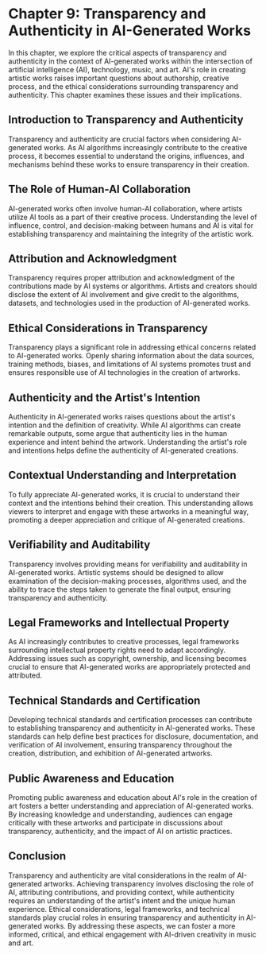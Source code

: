 Chapter 9: Transparency and Authenticity in AI-Generated Works
==============================================================

In this chapter, we explore the critical aspects of transparency and authenticity in the context of AI-generated works within the intersection of artificial intelligence (AI), technology, music, and art. AI's role in creating artistic works raises important questions about authorship, creative process, and the ethical considerations surrounding transparency and authenticity. This chapter examines these issues and their implications.

Introduction to Transparency and Authenticity
---------------------------------------------

Transparency and authenticity are crucial factors when considering AI-generated works. As AI algorithms increasingly contribute to the creative process, it becomes essential to understand the origins, influences, and mechanisms behind these works to ensure transparency in their creation.

The Role of Human-AI Collaboration
----------------------------------

AI-generated works often involve human-AI collaboration, where artists utilize AI tools as a part of their creative process. Understanding the level of influence, control, and decision-making between humans and AI is vital for establishing transparency and maintaining the integrity of the artistic work.

Attribution and Acknowledgment
------------------------------

Transparency requires proper attribution and acknowledgment of the contributions made by AI systems or algorithms. Artists and creators should disclose the extent of AI involvement and give credit to the algorithms, datasets, and technologies used in the production of AI-generated works.

Ethical Considerations in Transparency
--------------------------------------

Transparency plays a significant role in addressing ethical concerns related to AI-generated works. Openly sharing information about the data sources, training methods, biases, and limitations of AI systems promotes trust and ensures responsible use of AI technologies in the creation of artworks.

Authenticity and the Artist's Intention
---------------------------------------

Authenticity in AI-generated works raises questions about the artist's intention and the definition of creativity. While AI algorithms can create remarkable outputs, some argue that authenticity lies in the human experience and intent behind the artwork. Understanding the artist's role and intentions helps define the authenticity of AI-generated creations.

Contextual Understanding and Interpretation
-------------------------------------------

To fully appreciate AI-generated works, it is crucial to understand their context and the intentions behind their creation. This understanding allows viewers to interpret and engage with these artworks in a meaningful way, promoting a deeper appreciation and critique of AI-generated creations.

Verifiability and Auditability
------------------------------

Transparency involves providing means for verifiability and auditability in AI-generated works. Artistic systems should be designed to allow examination of the decision-making processes, algorithms used, and the ability to trace the steps taken to generate the final output, ensuring transparency and authenticity.

Legal Frameworks and Intellectual Property
------------------------------------------

As AI increasingly contributes to creative processes, legal frameworks surrounding intellectual property rights need to adapt accordingly. Addressing issues such as copyright, ownership, and licensing becomes crucial to ensure that AI-generated works are appropriately protected and attributed.

Technical Standards and Certification
-------------------------------------

Developing technical standards and certification processes can contribute to establishing transparency and authenticity in AI-generated works. These standards can help define best practices for disclosure, documentation, and verification of AI involvement, ensuring transparency throughout the creation, distribution, and exhibition of AI-generated artworks.

Public Awareness and Education
------------------------------

Promoting public awareness and education about AI's role in the creation of art fosters a better understanding and appreciation of AI-generated works. By increasing knowledge and understanding, audiences can engage critically with these artworks and participate in discussions about transparency, authenticity, and the impact of AI on artistic practices.

Conclusion
----------

Transparency and authenticity are vital considerations in the realm of AI-generated artworks. Achieving transparency involves disclosing the role of AI, attributing contributions, and providing context, while authenticity requires an understanding of the artist's intent and the unique human experience. Ethical considerations, legal frameworks, and technical standards play crucial roles in ensuring transparency and authenticity in AI-generated works. By addressing these aspects, we can foster a more informed, critical, and ethical engagement with AI-driven creativity in music and art.
